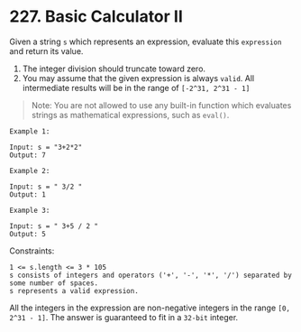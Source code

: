 # 227. Basic Calculator II

Given a string `s` which represents an expression, evaluate this `expression` and return its value.

1. The integer division should truncate toward zero.
2. You may assume that the given expression is always `valid`. All intermediate results will be in the range of `[-2^31, 2^31 - 1]`

> Note: You are not allowed to use any built-in function which evaluates strings as mathematical expressions, such as `eval()`.

```
Example 1:

Input: s = "3+2*2"
Output: 7
```

```
Example 2:

Input: s = " 3/2 "
Output: 1
```

```
Example 3:

Input: s = " 3+5 / 2 "
Output: 5
```

Constraints:

```
1 <= s.length <= 3 * 105
s consists of integers and operators ('+', '-', '*', '/') separated by some number of spaces.
s represents a valid expression.
```

All the integers in the expression are non-negative integers in the range `[0, 2^31 - 1]`.
The answer is guaranteed to fit in a `32-bit` integer.
